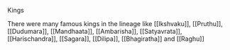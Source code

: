 Kings

There were many famous kings in the lineage like [[Ikshvaku]], [[Pruthu]], [[Dudumara]], [[Mandhaata]], [[Ambarisha]], [[Satyavrata]], [[Harischandra]], [[Sagara]], [[Dilipa]], [[Bhagiratha]] and [[Raghu]] 